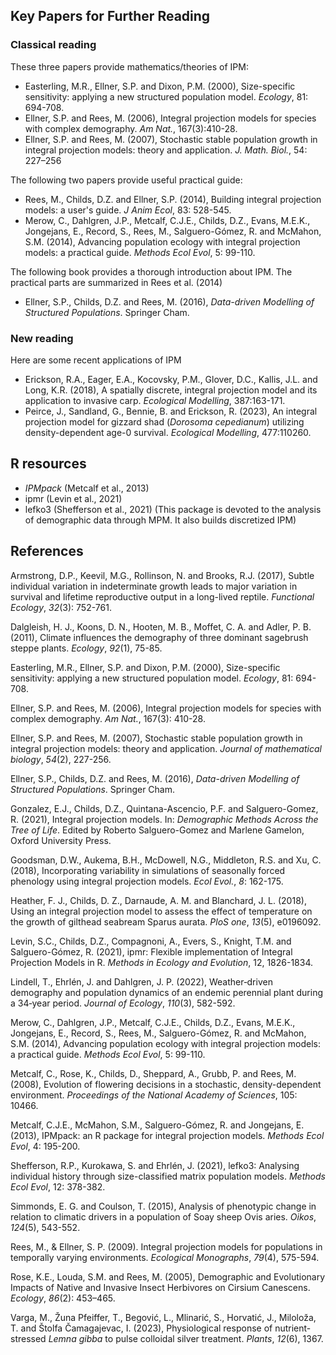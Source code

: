## Key Papers for Further Reading

### Classical reading

These three papers provide mathematics/theories of IPM:

- Easterling, M.R., Ellner, S.P. and Dixon, P.M. (2000), Size-specific sensitivity: applying a new structured population model. _Ecology_, 81: 694-708.
- Ellner, S.P. and Rees, M. (2006), Integral projection models for species with complex demography. _Am Nat._, 167(3):410-28.
- Ellner, S.P. and Rees, M. (2007), Stochastic stable population growth in integral projection models: theory and application. _J. Math. Biol._, 54: 227–256

The following two papers provide useful practical guide:

- Rees, M., Childs, D.Z. and Ellner, S.P. (2014), Building integral projection models: a user's guide. _J Anim Ecol_, 83: 528-545.
- Merow, C., Dahlgren, J.P., Metcalf, C.J.E., Childs, D.Z., Evans, M.E.K., Jongejans, E., Record, S., Rees, M., Salguero-Gómez, R. and McMahon, S.M. (2014), Advancing population ecology with integral projection models: a practical guide. _Methods Ecol Evol_, 5: 99-110.

The following book provides a thorough introduction about IPM. The practical parts are summarized in Rees et al. (2014)

- Ellner, S.P., Childs, D.Z. and Rees, M. (2016), _Data-driven Modelling of Structured Populations_. Springer Cham.

### New reading

Here are some recent applications of IPM

- Erickson, R.A., Eager, E.A., Kocovsky, P.M., Glover, D.C., Kallis, J.L. and Long, K.R. (2018), A spatially discrete, integral projection model and its application to invasive carp. _Ecological Modelling_, 387:163-171.
- Peirce, J., Sandland, G., Bennie, B. and Erickson, R. (2023), An integral projection model for gizzard shad (_Dorosoma cepedianum_) utilizing density-dependent age-0 survival. _Ecological Modelling_, 477:110260.

## R resources

- _IPMpack_ (Metcalf et al., 2013)
- ipmr (Levin et al., 2021)
- lefko3 (Shefferson et al., 2021) (This package is devoted to the analysis of demographic data through MPM. It also builds discretized IPM)

## References

Armstrong, D.P., Keevil, M.G., Rollinson, N. and Brooks, R.J. (2017), Subtle individual variation in indeterminate growth leads to major variation in survival and lifetime reproductive output in a long-lived reptile. _Functional Ecology_, _32_(3): 752-761.

Dalgleish, H. J., Koons, D. N., Hooten, M. B., Moffet, C. A. and Adler, P. B. (2011), Climate influences the demography of three dominant sagebrush steppe plants. _Ecology_, _92_(1), 75-85.

Easterling, M.R., Ellner, S.P. and Dixon, P.M. (2000), Size-specific sensitivity: applying a new structured population model. _Ecology_, 81: 694-708.

Ellner, S.P. and Rees, M. (2006), Integral projection models for species with complex demography. _Am Nat._, 167(3): 410-28.

Ellner, S.P. and Rees, M. (2007), Stochastic stable population growth in integral projection models: theory and application. _Journal of mathematical biology_, _54_(2), 227-256.

Ellner, S.P., Childs, D.Z. and Rees, M. (2016), _Data-driven Modelling of Structured Populations_. Springer Cham.

Gonzalez, E.J., Childs, D.Z., Quintana-Ascencio, P.F. and Salguero-Gomez, R. (2021), Integral projection models. In: _Demographic Methods Across the Tree of Life_. Edited by Roberto Salguero-Gomez and Marlene Gamelon, Oxford University Press.

Goodsman, D.W., Aukema, B.H., McDowell, N.G., Middleton, R.S. and Xu, C. (2018), Incorporating variability in simulations of seasonally forced phenology using integral projection models. _Ecol Evol._, _8_: 162-175.

Heather, F. J., Childs, D. Z., Darnaude, A. M. and Blanchard, J. L. (2018), Using an integral projection model to assess the effect of temperature on the growth of gilthead seabream Sparus aurata. _PloS one_, _13_(5), e0196092.

Levin, S.C., Childs, D.Z., Compagnoni, A., Evers, S., Knight, T.M. and Salguero-Gómez, R. (2021), ipmr: Flexible implementation of Integral Projection Models in R. _Methods in Ecology and Evolution_, 12, 1826-1834.

Lindell, T., Ehrlén, J. and Dahlgren, J. P. (2022), Weather‐driven demography and population dynamics of an endemic perennial plant during a 34‐year period. _Journal of Ecology_, _110_(3), 582-592.

Merow, C., Dahlgren, J.P., Metcalf, C.J.E., Childs, D.Z., Evans, M.E.K., Jongejans, E., Record, S., Rees, M., Salguero-Gómez, R. and McMahon, S.M. (2014), Advancing population ecology with integral projection models: a practical guide. _Methods Ecol Evol_, 5: 99-110.

Metcalf, C., Rose, K., Childs, D., Sheppard, A., Grubb, P. and Rees, M. (2008), Evolution of flowering decisions in a stochastic, density-dependent environment. _Proceedings of the National Academy of Sciences_, 105: 10466.

Metcalf, C.J.E., McMahon, S.M., Salguero-Gómez, R. and Jongejans, E. (2013), IPMpack: an R package for integral projection models. _Methods Ecol Evol_, 4: 195-200.

Shefferson, R.P., Kurokawa, S. and Ehrlén, J. (2021), lefko3: Analysing individual history through size-classified matrix population models. _Methods Ecol Evol_, 12: 378-382.

Simmonds, E. G. and Coulson, T. (2015), Analysis of phenotypic change in relation to climatic drivers in a population of Soay sheep Ovis aries. _Oikos_, _124_(5), 543-552.

Rees, M., & Ellner, S. P. (2009). Integral projection models for populations in temporally varying environments. _Ecological Monographs_, _79_(4), 575-594.

Rose, K.E., Louda, S.M. and Rees, M. (2005), Demographic and Evolutionary Impacts of Native and Invasive Insect Herbivores on Cirsium Canescens. _Ecology_, _86_(2): 453–465.

Varga, M., Žuna Pfeiffer, T., Begović, L., Mlinarić, S., Horvatić, J., Miloloža, T. and Štolfa Čamagajevac, I. (2023), Physiological response of nutrient-stressed *Lemna gibba* to pulse colloidal silver treatment. _Plants_, _12_(6), 1367.
